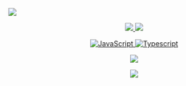 <p align="left"> <img src="https://komarev.com/ghpvc/?username=baaaaaapy"/> </p>

<p align="center">
  <tr>
    <td align="center" style="padding=0;width=50%;">
      <a href="https://github.com/baaaaaapy">
      <img src="https://github-readme-stats.vercel.app/api/?username=baaaaaapy&title_color=adb2d3&text_color=9f9f9f&show_icons=true&bg_color=00000000&hide_border=true&icon_color=adb2d3&hide_title=true&count_private=true&include_all_commits=true&enable_animations=true" />
    </td>
      <td align="center" style="padding=0;width=50%;">
      <a href="https://github.com/baaaaaapy">
      <img src="https://github-readme-stats-one-bice.vercel.app/api/top-langs/?username=baaaaaapy&role=OWNER,ORGANIZATION_MEMBER,COLLABORATOR&title_color=adb2d3&text_color=9f9f9f&show_icons=true&bg_color=00000000&hide_border=true&icon_color=adb2d3&hide_title=true&count_private=true&enable_animations=true" />
    </td>
  </tr>
</p>

<p align="center">
  <img alt="JavaScript" src="https://img.shields.io/badge/javascript%20-%23323330.svg?&style=for-the-badge&logo=javascript&logoColor=%23F7DF1E"/> <img alt = "Typescript" src="https://img.shields.io/badge/TypeScript-007ACC?style=for-the-badge&logo=typescript&logoColor=white"/>
<p>

<p align="center">
  <tr>
    <td align="center" style="padding=0;width=50%;">
      <a href="https://github.com/baaaaaapy">
      <img src="https://github-readme-streak-stats.herokuapp.com?user=baaaaaapy&theme=tokyonight_duo&hide_border=true&ring=adb2d3&currStreakLabel=adb2d3&sideNums=9f9f9f&dates=979797&sideLabels=adb2d3&currStreakNum=9f9f9f&border=DD2727&stroke=00000000&background=00000000&fire=8B91B6" />
    </td>
  </tr>
</p>

<p align="center">
  <img src="https://discord.c99.nl/widget/theme-5/933549055538249728.png">
<p>

